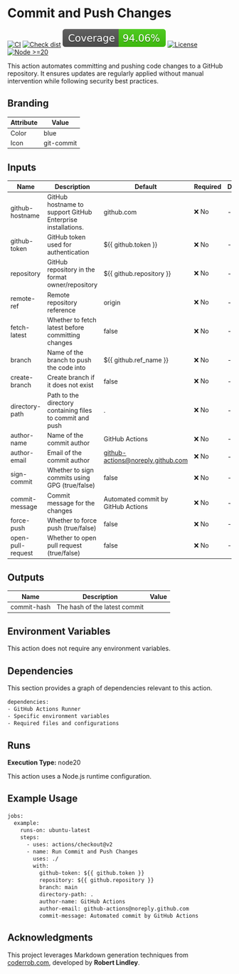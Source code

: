 # Commit and Push Changes

[![CI](https://github.com/Coderrob/commit-and-push/actions/workflows/ci.yml/badge.svg?branch=main)](https://github.com/Coderrob/commit-and-push/actions/workflows/ci.yml)
[![Check dist](https://github.com/Coderrob/commit-and-push/actions/workflows/check-dist.yml/badge.svg?branch=main)](https://github.com/Coderrob/commit-and-push/actions/workflows/check-dist.yml)
[![Coverage](https://github.com/Coderrob/commit-and-push/raw/main/badges/coverage.svg)](https://github.com/Coderrob/commit-and-push/raw/main/badges/coverage.svg)
[![License](https://img.shields.io/badge/license-Apache%202.0-blue.svg)](LICENSE)
[![Node >=20](https://img.shields.io/badge/node-%3E%3D20-brightgreen)](https://nodejs.org/)

This action automates committing and pushing code changes to a GitHub
repository. It ensures updates are regularly applied without manual intervention
while following security best practices.

## Branding

| Attribute | Value      |
| --------- | ---------- |
| Color     | blue       |
| Icon      | git-commit |

## Inputs

| Name              | Description                                                 | Default                             | Required | Deprecation |
| ----------------- | ----------------------------------------------------------- | ----------------------------------- | -------- | ----------- |
| github-hostname   | GitHub hostname to support GitHub Enterprise installations. | github.com                          | ❌ No    | -           |
| github-token      | GitHub token used for authentication                        | ${{ github.token }}                 | ❌ No    | -           |
| repository        | GitHub repository in the format owner/repository            | ${{ github.repository }}            | ❌ No    | -           |
| remote-ref        | Remote repository reference                                 | origin                              | ❌ No    | -           |
| fetch-latest      | Whether to fetch latest before committing changes           | false                               | ❌ No    | -           |
| branch            | Name of the branch to push the code into                    | ${{ github.ref_name }}              | ❌ No    | -           |
| create-branch     | Create branch if it does not exist                          | false                               | ❌ No    | -           |
| directory-path    | Path to the directory containing files to commit and push   | .                                   | ❌ No    | -           |
| author-name       | Name of the commit author                                   | GitHub Actions                      | ❌ No    | -           |
| author-email      | Email of the commit author                                  | <github-actions@noreply.github.com> | ❌ No    | -           |
| sign-commit       | Whether to sign commits using GPG (true/false)              | false                               | ❌ No    | -           |
| commit-message    | Commit message for the changes                              | Automated commit by GitHub Actions  | ❌ No    | -           |
| force-push        | Whether to force push (true/false)                          | false                               | ❌ No    | -           |
| open-pull-request | Whether to open pull request (true/false)                   | false                               | ❌ No    | -           |

## Outputs

| Name        | Description                   | Value |
| ----------- | ----------------------------- | ----- |
| commit-hash | The hash of the latest commit |       |

## Environment Variables

This action does not require any environment variables.

## Dependencies

This section provides a graph of dependencies relevant to this action.

    dependencies:
    - GitHub Actions Runner
    - Specific environment variables
    - Required files and configurations

## Runs

**Execution Type:** node20

This action uses a Node.js runtime configuration.

## Example Usage

    jobs:
      example:
        runs-on: ubuntu-latest
        steps:
          - uses: actions/checkout@v2
          - name: Run Commit and Push Changes
            uses: ./
            with:
              github-token: ${{ github.token }}
              repository: ${{ github.repository }}
              branch: main
              directory-path: .
              author-name: GitHub Actions
              author-email: github-actions@noreply.github.com
              commit-message: Automated commit by GitHub Actions

## Acknowledgments

This project leverages Markdown generation techniques from
[coderrob.com](https://coderrob.com), developed by **Robert Lindley**.
